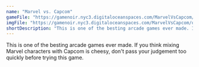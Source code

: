 ```yaml
---
name: "Marvel vs. Capcom"
gameFile: "https://gamenoir.nyc3.digitaloceanspaces.com/MarvelVsCapcom/mvsc.zip"
imgFile: "https://gamenoir.nyc3.digitaloceanspaces.com/MarvelVsCapcom/original.jpg"
shortDescription: "This is one of the besting arcade games ever made. If you think mixing Marvel characters with Capcom is cheesy, don't pass your judgement too quickly before trying this game."
---
```


This is one of the besting arcade games ever made. If you think mixing Marvel characters with Capcom is cheesy, don't pass your judgement too quickly before trying this game.
